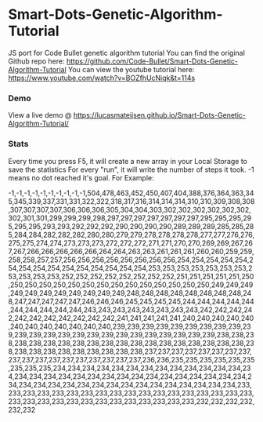 # Smart-Dots-Genetic-Algorithm-Tutorial
JS port for Code Bullet genetic algorithm tutorial
You can find the original Github repo here: https://github.com/Code-Bullet/Smart-Dots-Genetic-Algorithm-Tutorial
You can view the youtube tutorial here: https://www.youtube.com/watch?v=BOZfhUcNiqk&t=114s

### Demo
View a live demo @ https://lucasmateijsen.github.io/Smart-Dots-Genetic-Algorithm-Tutorial/

### Stats
Every time you press F5, it will create a new array in your Local Storage to save the statistics
For every "run", it will write the number of steps it took. -1 means no dot reached it's goal.
For Example:

-1,-1,-1,-1,-1,-1,-1,-1,-1,-1,504,478,463,452,450,407,404,388,376,364,363,345,345,339,337,331,331,322,322,318,317,316,314,314,314,310,310,309,308,308,307,307,307,307,306,306,306,305,304,304,303,302,302,302,302,302,302,302,301,301,299,299,299,298,297,297,297,297,297,297,297,295,295,295,295,295,295,293,293,292,292,292,290,290,290,290,289,289,289,285,285,285,284,284,282,282,282,280,280,279,279,278,278,278,278,277,277,276,276,275,275,274,274,273,273,273,272,272,272,271,271,270,270,269,269,267,267,267,266,266,266,266,266,264,264,263,263,261,261,261,260,260,259,259,258,258,257,257,256,256,256,256,256,256,256,256,254,254,254,254,254,254,254,254,254,254,254,254,254,254,254,253,253,253,253,253,253,253,253,253,253,253,252,252,252,252,252,252,252,252,251,251,251,251,251,250,250,250,250,250,250,250,250,250,250,250,250,250,250,250,249,249,249,249,249,249,249,249,249,249,249,248,248,248,248,248,248,248,248,248,247,247,247,247,247,246,246,246,245,245,245,245,244,244,244,244,244,244,244,244,244,244,243,243,243,243,243,243,243,243,242,242,242,242,242,242,242,242,242,242,242,241,241,241,241,241,240,240,240,240,240,240,240,240,240,240,240,240,239,239,239,239,239,239,239,239,239,239,239,239,239,239,239,239,239,239,239,239,239,239,239,239,238,238,238,238,238,238,238,238,238,238,238,238,238,238,238,238,238,238,238,238,238,238,238,238,238,238,238,238,238,237,237,237,237,237,237,237,237,237,237,237,237,237,237,237,237,237,237,236,236,235,235,235,235,235,235,235,235,235,234,234,234,234,234,234,234,234,234,234,234,234,234,234,234,234,234,234,234,234,234,234,234,234,234,234,234,234,234,234,234,234,234,234,234,234,234,234,234,234,234,234,234,234,234,234,233,233,233,233,233,233,233,233,233,233,233,233,233,233,233,233,233,233,233,233,233,233,233,233,233,233,233,233,233,233,233,232,232,232,232,232,232

